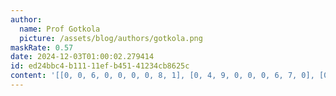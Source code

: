 ```yaml
---
author:
  name: Prof Gotkola
  picture: /assets/blog/authors/gotkola.png
maskRate: 0.57
date: 2024-12-03T01:00:02.279414
id: ed24bbc4-b111-11ef-b451-41234cb8625c
content: '[[0, 0, 6, 0, 0, 0, 0, 8, 1], [0, 4, 9, 0, 0, 0, 6, 7, 0], [0, 0, 3, 0, 6, 0, 0, 0, 9], [0, 0, 0, 3, 7, 6, 2, 9, 0], [0, 0, 0, 2, 0, 0, 0, 0, 4], [6, 0, 0, 4, 8, 1, 7, 5, 0], [0, 0, 8, 0, 4, 7, 0, 0, 2], [0, 0, 0, 0, 0, 0, 9, 4, 7], [0, 2, 0, 9, 0, 5, 8, 3, 0]]'
---
```

